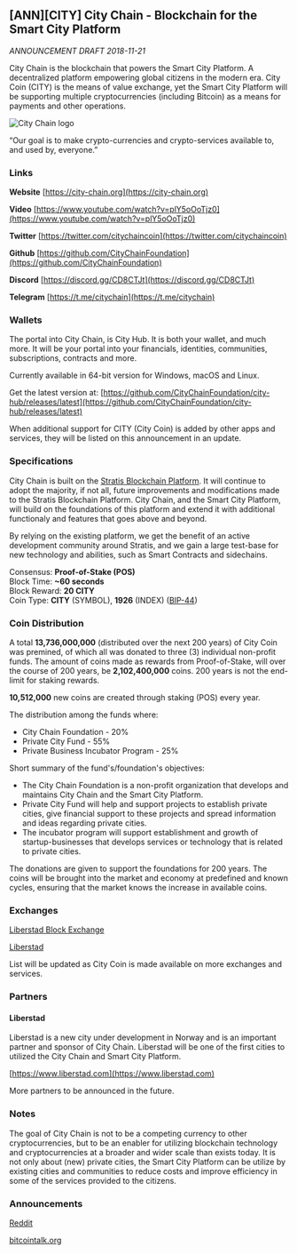 ## [ANN][CITY] City Chain - Blockchain for the Smart City Platform

*ANNOUNCEMENT DRAFT 2018-11-21*

City Chain is the blockchain that powers the Smart City Platform. A decentralized platform empowering global citizens in the modern era. City Coin (CITY) is the means of value exchange, yet the Smart City Platform will be supporting multiple cryptocurrencies (including Bitcoin) as a means for payments and other operations.

![City Chain logo](https://city-chain.org/images/logo/city-chain-gold-100x.png)

“Our goal is to make crypto-currencies and crypto-services available to, and used by, everyone.”

### Links

**Website** [https://city-chain.org](https://city-chain.org)

**Video** [https://www.youtube.com/watch?v=plY5oOoTjz0](https://www.youtube.com/watch?v=plY5oOoTjz0)

**Twitter** [https://twitter.com/citychaincoin](https://twitter.com/citychaincoin)

**Github** [https://github.com/CityChainFoundation](https://github.com/CityChainFoundation)

**Discord** [https://discord.gg/CD8CTJt](https://discord.gg/CD8CTJt)

**Telegram** [https://t.me/citychain](https://t.me/citychain)

### Wallets

The portal into City Chain, is City Hub. It is both your wallet, and much more. It will be your portal into your financials, identities, communities, subscriptions, contracts and more.

Currently available in 64-bit version for Windows, macOS and Linux.

Get the latest version at: [https://github.com/CityChainFoundation/city-hub/releases/latest](https://github.com/CityChainFoundation/city-hub/releases/latest)

When additional support for CITY (City Coin) is added by other apps and services, they will be listed on this announcement in an update.

### Specifications

City Chain is built on the [Stratis Blockchain Platform](https://stratisplatform.com). It will continue to adopt the majority, if not all, future improvements and modifications made to the Stratis Blockchain Platform. City Chain, and the Smart City Platform, will build on the foundations of this platform and extend it with additional functionaly and features that goes above and beyond.

By relying on the existing platform, we get the benefit of an active development community around Stratis, and we gain a large test-base for new technology and abilities, such as Smart Contracts and sidechains.

Consensus: **Proof-of-Stake (POS)**   
Block Time: **~60 seconds**   
Block Reward: **20 CITY**   
Coin Type: **CITY** (SYMBOL), **1926** (INDEX) ([BIP-44](https://github.com/satoshilabs/slips/blob/master/slip-0044.md))   

### Coin Distribution

A total **13,736,000,000** (distributed over the next 200 years) of City Coin was premined, of which all was donated to three (3) individual non-profit funds.
The amount of coins made as rewards from Proof-of-Stake, will over the course of 200 years, be **2,102,400,000** coins. 200 years is not the end-limit for staking rewards.

**10,512,000** new coins are created through staking (POS) every year.

The distribution among the funds where:

* City Chain Foundation - 20%
* Private City Fund - 55%
* Private Business Incubator Program - 25%

Short summary of the fund's/foundation's objectives:

* The City Chain Foundation is a non-profit organization that develops and maintains City Chain and the Smart City Platform.
* Private City Fund will help and support projects to establish private cities, give financial support to these projects and spread information and ideas regarding private cities.
* The incubator program will support establishment and growth of startup-businesses that develops services or technology that is related to private cities.

The donations are given to support the foundations for 200 years. The coins will be brought into the market and economy at predefined and known cycles, ensuring that the market knows the increase in available coins.

### Exchanges

[Liberstad Block Exchange](https://lbx.no)

[Liberstad](https://www.liberstad.com/buy-citycoins-with-crypto.html)

List will be updated as City Coin is made available on more exchanges and services.

### Partners

#### Liberstad
Liberstad is a new city under development in Norway and is an important partner and sponsor of City Chain. Liberstad will be one of the first cities to utilized the City Chain and Smart City Platform. 

[https://www.liberstad.com](https://www.liberstad.com)

More partners to be announced in the future.

### Notes

The goal of City Chain is not to be a competing currency to other cryptocurrencies, but to be an enabler for utilizing blockchain technology and cryptocurrencies at a broader and wider scale than exists today. It is not only about (new) private cities, the Smart City Platform can be utilize by existing cities and communities to reduce costs and improve efficiency in some of the services provided to the citizens.


### Announcements

[Reddit](https://www.reddit.com/r/CityChain/comments/9z7lkx/anncity_city_chain_blockchain_for_the_smart_city/)

[bitcointalk.org](https://bitcointalk.org/index.php?topic=5073402.0)